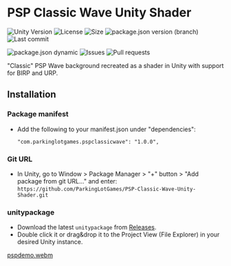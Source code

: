 # PSP Classic Wave Unity Shader
![Unity Version](https://img.shields.io/badge/Unity-5%2B-blue?style=plastic) ![License](https://img.shields.io/github/license/ParkingLotGames/PSP-Classic-Wave-Unity-Shader?style=plastic) ![Size](https://img.shields.io/github/repo-size/ParkingLotGames/PSP-Classic-Wave-Unity-Shader?style=plastic) ![package.json version (branch)](https://img.shields.io/github/package-json/v/PSP-Classic-Wave-Unity-Shader/main?style=plastic) ![Last commit](https://img.shields.io/github/last-commit/ParkingLotGames/PSP-Classic-Wave-Unity-Shader?style=plastic)

![package.json dynamic](https://img.shields.io/github/package-json/keywords/ParkingLotGames/PSP-Classic-Wave-Unity-Shader?style=plastic)
![Issues](https://img.shields.io/github/issues-raw/ParkingLotGames/PSP-Classic-Wave-Unity-Shader?style=plastic) ![Pull requests](https://img.shields.io/github/issues-pr-raw/ParkingLotGames/PSP-Classic-Wave-Unity-Shader?style=plastic)

"Classic" PSP Wave background recreated as a shader in Unity with support for BIRP and URP.


## Installation 
### Package manifest
* Add the following to your manifest.json under "dependencies":

  ```"com.parkinglotgames.pspclassicwave": "1.0.0",```
### Git URL
* In Unity, go to Window > Package Manager > "+" button > "Add package from git URL..." and enter:
```https://github.com/ParkingLotGames/PSP-Classic-Wave-Unity-Shader.git```
### unitypackage
* Download the latest ```unitypackage``` from [Releases](https://github.com/ParkingLotGames/PSP-Classic-Wave-Unity-Shader/releases).
* Double click it or drag&drop it to the Project View (File Explorer) in your desired Unity instance.

[pspdemo.webm](https://user-images.githubusercontent.com/76890242/224581015-5da1fee2-12fe-4210-bd82-9124e0ee9cd3.webm)
